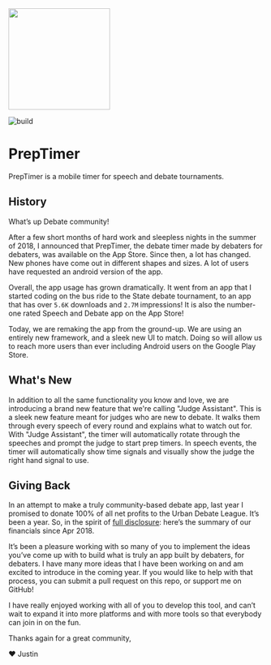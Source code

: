 <img height="200px" align="center" src="https://user-images.githubusercontent.com/46334750/101449879-6eef3e00-38de-11eb-97f8-c2c74068988a.png">

![build](https://github.com/PrepTimer/PrepTime/workflows/build/badge.svg)

# PrepTimer
PrepTimer is a mobile timer for speech and debate tournaments.

## History
What’s up Debate community!

After a few short months of hard work and sleepless nights in the summer of 2018, I announced that PrepTimer, the debate timer made by debaters for debaters, was available on the App Store. Since then, a lot has changed. New phones have come out in different shapes and sizes. A lot of users have requested an android version of the app. 

Overall, the app usage has grown dramatically. It went from an app that I started coding on the bus ride to the State debate tournament, to an app that has over `5.6K` downloads and `2.7M` impressions! It is also the number-one rated Speech and Debate app on the App Store!

Today, we are remaking the app from the ground-up. We are using an entirely new framework, and a sleek new UI to match. Doing so will allow us to reach more users than ever including Android users on the Google Play Store.

## What's New
In addition to all the same functionality you know and love, we are introducing a brand new feature that we're calling "Judge Assistant". This is a sleek new feature meant for judges who are new to debate. It walks them through every speech of every round and explains what to watch out for. With "Judge Assistant", the timer will automatically rotate through the speeches and prompt the judge to start prep timers. In speech events, the timer will automatically show time signals and visually show the judge the right hand signal to use.

## Giving Back
In an attempt to make a truly community-based debate app, last year I promised to donate 100% of all net profits to the Urban Debate League. It’s been a year. So, in the spirit of [full disclosure](https://m.imgur.com/a/UR0jayt): here’s the summary of our financials since Apr 2018.

It’s been a pleasure working with so many of you to implement the ideas you’ve come up with to build what is truly an app built by debaters, for debaters. I have many more ideas that I have been working on and am excited to introduce in the coming year. If you would like to help with that process, you can submit a pull request on this repo, or support me on GitHub!

I have really enjoyed working with all of you to develop this tool, and can’t wait to expand it into more platforms and with more tools so that everybody can join in on the fun.

Thanks again for a great community,

:heart: Justin
